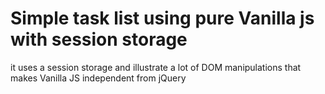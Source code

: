 <h1>Simple task list using pure Vanilla js
with session storage</h1>

<p>it uses a session storage and illustrate a lot of DOM manipulations that makes Vanilla JS independent from jQuery</p>

